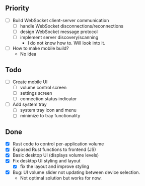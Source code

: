 ## Priority

- [ ] Build WebSocket client-server communication
    - [ ] handle WebSocket disconnections/reconnections
    - [ ] design WebSocket message protocol
    - [ ] implement server discovery/scanning
        - I do not know how to. Will look into it.
- [ ] How to make mobile build?
    - No idea

## Todo

- [ ] Create mobile UI
    - [ ] volume control screen
    - [ ] settings screen
    - [ ] connection status indicator
- [ ] Add system tray
    - [ ] system tray icon and menu
    - [ ] minimize to tray functionality

## Done

- [x] Rust code to control per-application volume
- [x] Exposed Rust functions to frontend (JS)
- [x] Basic desktop UI (displays volume levels)
- [x] Fix desktop UI styling and layout
    - [x] fix the layout and improve styling
- [x] Bug: UI volume slider not updating between device selection.
    - Not optimal solution but works for now.